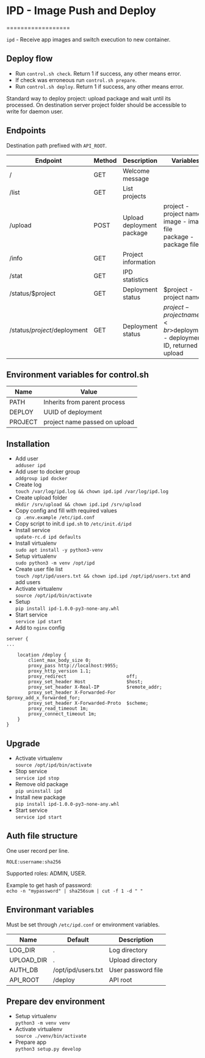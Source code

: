 # IPD - Image Push and Deploy
==================

`ipd` - Receive app images and switch execution to new container.

## Deploy flow

- Run `control.sh check`. Return 1 if success, any other means error.
- If check was erroneous run `control.sh prepare`.
- Run `control.sh deploy`. Return 1 if success, any other means error.

Standard way to deploy project: upload package and wait until its processed.
On destination server project folder should be accessible to write for daemon user.

## Endpoints

Destination path prefixed with `API_ROOT`.

| Endpoint | Method | Description | Variables |
| ------ | ------ | ------ | ------ |
| / | GET | Welcome message ||
| /list | GET | List projects ||
| /upload | POST | Upload deployment package | project - project name<br>image - image file<br>package - package file |
| /info | GET | Project information ||
| /stat | GET | IPD statistics ||
| /status/$project | GET | Deployment status | $project - project name |
| /status/$project/$deployment | GET | Deployment status | $project - project name<br>$deployment - deployment ID, returned in upload |

## Environment variables for control.sh

| Name | Value |
| ------ | ------ |
| PATH | Inherits from parent process |
| DEPLOY | UUID of deployment |
| PROJECT | project name passed on upload |

## Installation

- Add user<br>`adduser ipd`
- Add user to docker group<br>`addgroup ipd docker`
- Create log<br>`touch /var/log/ipd.log && chown ipd.ipd /var/log/ipd.log`
- Create upload folder<br>`mkdir /srv/upload && chown ipd.ipd /srv/upload`
- Copy config and fill with required values<br>`cp .env.example /etc/ipd.conf`
- Copy script to init.d `ipd.sh` to `/etc/init.d/ipd`
- Install service<br>`update-rc.d ipd defaults`
- Install virtualenv<br>`sudo apt install -y python3-venv`
- Setup virtualenv<br>`sudo python3 -m venv /opt/ipd`
- Create user file list<br>`touch /opt/ipd/users.txt && chown ipd.ipd /opt/ipd/users.txt` and add users
- Activate virtualenv<br>`source /opt/ipd/bin/activate`
- Setup<br>`pip install ipd-1.0.0-py3-none-any.whl`
- Start service<br>`service ipd start`
- Add to `nginx` config
```
server {
...

    location /deploy {
        client_max_body_size 0;
        proxy_pass http://localhost:9955;
        proxy_http_version 1.1;
        proxy_redirect                      off;
        proxy_set_header Host               $host;
        proxy_set_header X-Real-IP          $remote_addr;
        proxy_set_header X-Forwarded-For    $proxy_add_x_forwarded_for;
        proxy_set_header X-Forwarded-Proto  $scheme;
        proxy_read_timeout 1m;
        proxy_connect_timeout 1m;
    }
}
```

## Upgrade

- Activate virtualenv<br>`source /opt/ipd/bin/activate`
- Stop service<br>`service ipd stop`
- Remove old package<br>`pip uninstall ipd`
- Install new package<br>`pip install ipd-1.0.0-py3-none-any.whl`
- Start service<br>`service ipd start`

## Auth file structure

One user record per line.

`ROLE:username:sha256`

Supported roles: ADMIN, USER.

Example to get hash of password:<br>`echo -n "mypassword" | sha256sum | cut -f 1 -d " "`

## Environmant variables

Must be set through `/etc/ipd.conf` or environment variables.

| Name | Default | Description |
| ------ | ------ | ------ |
| LOG_DIR | . | Log directory |
| UPLOAD_DIR | . | Upload directory |
| AUTH_DB | /opt/ipd/users.txt | User password file |
| API_ROOT | /deploy | API root |

## Prepare dev environment

- Setup virtualenv<br>`python3 -m venv venv`
- Activate virtualenv<br>`source ./venv/bin/activate`
- Prepare app<br>`python3 setup.py develop`
